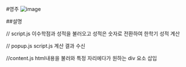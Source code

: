 #영주
![image](https://github.com/plz-graduate/Intro-Extension/assets/124170300/88267747-f301-4650-86ca-245d192355c3)

##설명

// script.js
이수학점과 성적을 불러오고
성적은 숫자로 전환하여
한학기 성적 계산

// popup.js
script.js 계산 결과 수신

//content.js 
html내용을 불러와 특정 자리에다가 원하는 div 요소 삽입
